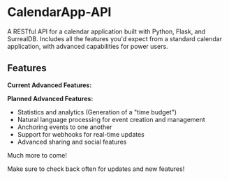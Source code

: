 # CalendarApp-API

A RESTful API for a calendar application built with Python, Flask, and SurrealDB. Includes all the features you'd expect from a standard calendar application, with advanced capabilities for power users.

## Features

**Current Advanced Features:**

**Planned Advanced Features:**

- Statistics and analytics (Generation of a "time budget")
- Natural language processing for event creation and management
- Anchoring events to one another
- Support for webhooks for real-time updates
- Advanced sharing and social features

Much more to come!

Make sure to check back often for updates and new features!
